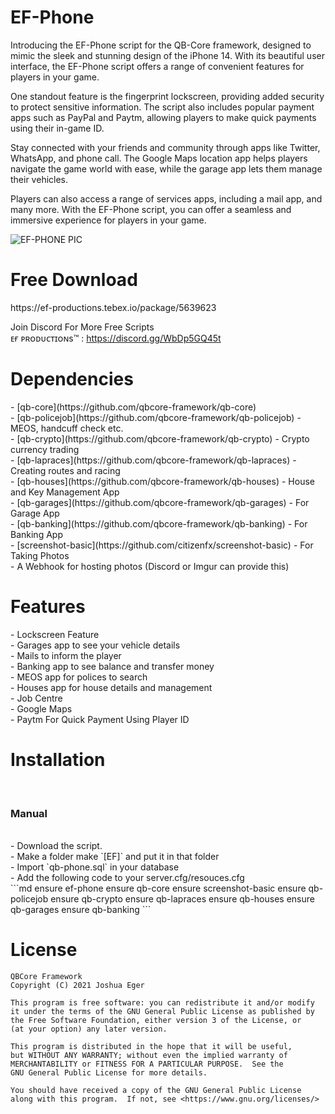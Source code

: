 <h1>EF-Phone</h1>

Introducing the EF-Phone script for the QB-Core framework, designed to mimic the sleek and stunning design of the iPhone 14. With its beautiful user interface, the EF-Phone script offers a range of convenient features for players in your game.

One standout feature is the fingerprint lockscreen, providing added security to protect sensitive information. The script also includes popular payment apps such as PayPal and Paytm, allowing players to make quick payments using their in-game ID.

Stay connected with your friends and community through apps like Twitter, WhatsApp, and phone call. The Google Maps location app helps players navigate the game world with ease, while the garage app lets them manage their vehicles.

Players can also access a range of services apps, including a mail app, and many more. With the EF-Phone script, you can offer a seamless and immersive experience for players in your game.


![EF-PHONE PIC](https://user-images.githubusercontent.com/104319683/233084085-719fbca7-e51c-4bed-b47a-23b117605c02.png)



<h1>Free Download</h1>
https://ef-productions.tebex.io/package/5639623
<br>

Join Discord For More Free Scripts<br>
ᴇғ ᴘʀᴏᴅᴜᴄᴛɪᴏɴs™ : https://discord.gg/WbDp5GQ45t

<h1>Dependencies</h1>
- [qb-core](https://github.com/qbcore-framework/qb-core)<br>
- [qb-policejob](https://github.com/qbcore-framework/qb-policejob) - MEOS, handcuff check etc. <br>
- [qb-crypto](https://github.com/qbcore-framework/qb-crypto) - Crypto currency trading <br>
- [qb-lapraces](https://github.com/qbcore-framework/qb-lapraces) - Creating routes and racing <br>
- [qb-houses](https://github.com/qbcore-framework/qb-houses) - House and Key Management App<br>
- [qb-garages](https://github.com/qbcore-framework/qb-garages) - For Garage App<br>
- [qb-banking](https://github.com/qbcore-framework/qb-banking) - For Banking App<br>
- [screenshot-basic](https://github.com/citizenfx/screenshot-basic) - For Taking Photos<br>
- A Webhook for hosting photos (Discord or Imgur can provide this)<br>

<h1>Features</h1>
- Lockscreen Feature<br>
- Garages app to see your vehicle details<br>
- Mails to inform the player<br>
- Banking app to see balance and transfer money<br>
- MEOS app for polices to search<br>
- Houses app for house details and management<br>
- Job Centre <br>
- Google Maps<br>
- Paytm For Quick Payment Using Player ID<br>

<h1>Installation</h1><br>
<h3>Manual</h3><br>
- Download the script.<br>
- Make a folder make `[EF]` and put it in that folder<br>
- Import `qb-phone.sql` in your database<br>
- Add the following code to your server.cfg/resouces.cfg<br>
```md
ensure ef-phone
ensure qb-core
ensure screenshot-basic
ensure qb-policejob
ensure qb-crypto
ensure qb-lapraces
ensure qb-houses
ensure qb-garages
ensure qb-banking
```


# License

    QBCore Framework
    Copyright (C) 2021 Joshua Eger

    This program is free software: you can redistribute it and/or modify
    it under the terms of the GNU General Public License as published by
    the Free Software Foundation, either version 3 of the License, or
    (at your option) any later version.

    This program is distributed in the hope that it will be useful,
    but WITHOUT ANY WARRANTY; without even the implied warranty of
    MERCHANTABILITY or FITNESS FOR A PARTICULAR PURPOSE.  See the
    GNU General Public License for more details.

    You should have received a copy of the GNU General Public License
    along with this program.  If not, see <https://www.gnu.org/licenses/>
